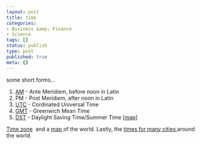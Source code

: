 ```yaml
---
layout: post
title: time
categories:
- Business &amp; Finance
- Science
tags: []
status: publish
type: post
published: true
meta: {}
---
```

some short forms...
<ol>
	<li><a href="http://en.wikipedia.org/wiki/Ante_Meridiem">AM</a> - Ante Meridiem, before noon in Latin</li>
	<li>PM - Post Meridiem, after noon in Latin</li>
	<li><a href="http://en.wikipedia.org/wiki/Coordinated_Universal_Time">UTC</a> - Cordinated Universal Time</li>
	<li><a href="http://en.wikipedia.org/wiki/Greenwich_Mean_Time">GMT</a> - Greenwich Mean Time</li>
	<li><a href="http://en.wikipedia.org/wiki/Daylight_saving_time">DST</a> - Daylight Saving Time/Summer Time [<a href="http://en.wikipedia.org/wiki/Image:DaylightSaving-World-Subdivisions.png">map</a>]</li>
</ol>
<a href="http://en.wikipedia.org/wiki/Time_zone">Time zone</a>  and a <a href="http://en.wikipedia.org/wiki/Image:Timezones_optimized.png">map</a><a href="http://upload.wikimedia.org/wikipedia/commons/3/3d/Timezones_optimized.png"> </a>of the world. Lastly, the <a href="http://www.timeanddate.com/worldclock/">times for many cities </a>around the world.
